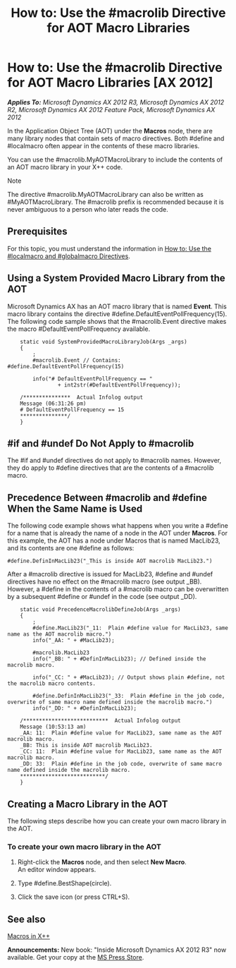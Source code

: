 ﻿---
title: 'How to: Use the #macrolib Directive for AOT Macro Libraries'
TOCTitle: 'How to: Use the #macrolib Directive for AOT Macro Libraries'
ms:assetid: 25dbc19c-8ac1-4b3c-af9b-6d50a5dbf692
ms:mtpsurl: https://msdn.microsoft.com/en-us/library/Cc197112(v=AX.60)
ms:contentKeyID: 35241675
ms.date: 05/18/2015
mtps_version: v=AX.60
---

# How to: Use the \#macrolib Directive for AOT Macro Libraries [AX 2012]


_**Applies To:** Microsoft Dynamics AX 2012 R3, Microsoft Dynamics AX 2012 R2, Microsoft Dynamics AX 2012 Feature Pack, Microsoft Dynamics AX 2012_

In the Application Object Tree (AOT) under the **Macros** node, there are many library nodes that contain sets of macro directives. Both \#define and \#localmacro often appear in the contents of these macro libraries.

You can use the \#macrolib.MyAOTMacroLibrary to include the contents of an AOT macro library in your X++ code.


> [!NOTE]
> <P>The directive #macrolib.MyAOTMacroLibrary can also be written as #MyAOTMacroLibrary. The #macrolib prefix is recommended because it is never ambiguous to a person who later reads the code.</P>



## Prerequisites

For this topic, you must understand the information in [How to: Use the \#localmacro and \#globalmacro Directives](how-to-use-the-sharplocalmacro-and-sharpglobalmacro-directives.md).

## Using a System Provided Macro Library from the AOT

Microsoft Dynamics AX has an AOT macro library that is named **Event**. This macro library contains the directive \#define.DefaultEventPollFrequency(15). The following code sample shows that the \#macrolib.Event directive makes the macro \#DefaultEventPollFrequency available.

```X++
    static void SystemProvidedMacroLibraryJob(Args _args)
    {
        ;
        #macrolib.Event // Contains: #define.DefaultEventPollFrequency(15)
    
        info("# DefaultEventPollFrequency == "
                + int2str(#DefaultEventPollFrequency));
    
    /***************  Actual Infolog output
    Message (06:31:26 pm)
    # DefaultEventPollFrequency == 15
    ***************/
    }
```

## \#if and \#undef Do Not Apply to \#macrolib

The \#if and \#undef directives do not apply to \#macrolib names. However, they do apply to \#define directives that are the contents of a \#macrolib macro.

## Precedence Between \#macrolib and \#define When the Same Name is Used

The following code example shows what happens when you write a \#define for a name that is already the name of a node in the AOT under **Macros**. For this example, the AOT has a node under Macros that is named MacLib23, and its contents are one \#define as follows:

    #define.DefinInMacLib23("_This is inside AOT macrolib MacLib23.")

After a \#macrolib directive is issued for MacLib23, \#define and \#undef directives have no effect on the \#macrolib macro (see output \_BB). However, a \#define in the contents of a \#macrolib macro can be overwritten by a subsequent \#define or \#undef in the code (see output \_DD).

```X++
    static void PrecedenceMacrolibDefineJob(Args _args)
    {
        ;
        #define.MacLib23("_11:  Plain #define value for MacLib23, same name as the AOT macrolib macro.")
        info("_AA: " + #MacLib23);
    
        #macrolib.MacLib23
        info("_BB: " + #DefinInMacLib23); // Defined inside the macrolib macro.
    
        info("_CC: " + #MacLib23); // Output shows plain #define, not the macrolib macro contents.
    
        #define.DefinInMacLib23("_33:  Plain #define in the job code, overwrite of same macro name defined inside the macrolib macro.")
        info("_DD: " + #DefinInMacLib23);
    
    /***************************  Actual Infolog output
    Message (10:53:13 am)
    _AA: 11:  Plain #define value for MacLib23, same name as the AOT macrolib macro.
    _BB: This is inside AOT macrolib MacLib23.
    _CC: 11:  Plain #define value for MacLib23, same name as the AOT macrolib macro.
    _DD: 33:  Plain #define in the job code, overwrite of same macro name defined inside the macrolib macro.
    ***************************/
    }
```

## Creating a Macro Library in the AOT

The following steps describe how you can create your own macro library in the AOT.

### To create your own macro library in the AOT

1.  Right-click the **Macros** node, and then select **New Macro**.  
    An editor window appears.

2.  Type \#define.BestShape(circle).

3.  Click the save icon (or press CTRL+S).

## See also

[Macros in X++](macros-in-x.md)

  
**Announcements:** New book: "Inside Microsoft Dynamics AX 2012 R3" now available. Get your copy at the [MS Press Store](https://www.microsoftpressstore.com/store/inside-microsoft-dynamics-ax-2012-r3-9780735685109).


